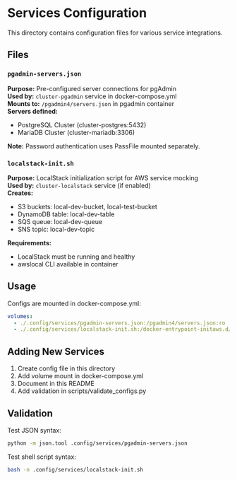 # Services Configuration

This directory contains configuration files for various service integrations.

## Files

### `pgadmin-servers.json`
**Purpose:** Pre-configured server connections for pgAdmin  
**Used by:** `cluster-pgadmin` service in docker-compose.yml  
**Mounts to:** `/pgadmin4/servers.json` in pgadmin container  
**Servers defined:**
- PostgreSQL Cluster (cluster-postgres:5432)
- MariaDB Cluster (cluster-mariadb:3306)

**Note:** Password authentication uses PassFile mounted separately.

### `localstack-init.sh`
**Purpose:** LocalStack initialization script for AWS service mocking  
**Used by:** `cluster-localstack` service (if enabled)  
**Creates:**
- S3 buckets: local-dev-bucket, local-test-bucket
- DynamoDB table: local-dev-table
- SQS queue: local-dev-queue
- SNS topic: local-dev-topic

**Requirements:**
- LocalStack must be running and healthy
- awslocal CLI available in container

## Usage

Configs are mounted in docker-compose.yml:
```yaml
volumes:
  - ./.config/services/pgadmin-servers.json:/pgadmin4/servers.json:ro
  - ./.config/services/localstack-init.sh:/docker-entrypoint-initaws.d/init.sh:ro
```

## Adding New Services

1. Create config file in this directory
2. Add volume mount in docker-compose.yml
3. Document in this README
4. Add validation in scripts/validate_configs.py

## Validation

Test JSON syntax:
```bash
python -m json.tool .config/services/pgadmin-servers.json
```

Test shell script syntax:
```bash
bash -n .config/services/localstack-init.sh
```
